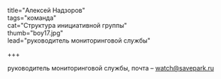title="Алексей Надзоров"  
tags="команда"  
cat="Структура инициативной группы"  
thumb="boy17.jpg"  
lead="руководитель мониторинговой службы"  

+++

руководитель мониторинговой службы, почта – watch@savepark.ru



 
